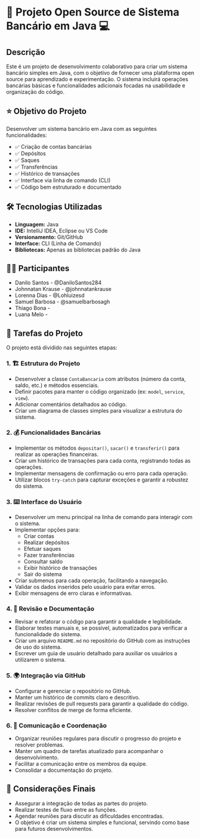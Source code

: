 # 🏦 Projeto Open Source de Sistema Bancário em Java 💻

## Descrição

Este é um projeto de desenvolvimento colaborativo para criar um sistema bancário simples em Java, com o objetivo de fornecer uma plataforma open source para aprendizado e experimentação. O sistema incluirá operações bancárias básicas e funcionalidades adicionais focadas na usabilidade e organização do código.

## ⭐ Objetivo do Projeto

Desenvolver um sistema bancário em Java com as seguintes funcionalidades:

*   ✅ Criação de contas bancárias
*   ✅ Depósitos
*   ✅ Saques
*   ✅ Transferências
*   ✅ Histórico de transações
*   ✅ Interface via linha de comando (CLI)
*   ✅ Código bem estruturado e documentado

## 🛠️ Tecnologias Utilizadas

*   **Linguagem:** Java
*   **IDE:** IntelliJ IDEA, Eclipse ou VS Code
*   **Versionamento:** Git/GitHub
*   **Interface:** CLI (Linha de Comando)
*   **Bibliotecas:** Apenas as bibliotecas padrão do Java

## 🧑‍💻 Participantes

*   Danilo Santos - @DaniloSantos284
*   Johnnatan Krause - @johnnatankrause
*   Lorenna Dias - @Lohluizesd
*   Samuel Barbosa - @samuelbarbosagh
*   Thiago Bona -
*   Luana Melo - 

## 🚀 Tarefas do Projeto

O projeto está dividido nas seguintes etapas:

### 1. 🏗️ Estrutura do Projeto

*   Desenvolver a classe `ContaBancaria` com atributos (número da conta, saldo, etc.) e métodos essenciais.
*   Definir pacotes para manter o código organizado (ex: `model`, `service`, `view`).
*   Adicionar comentários detalhados ao código.
*   Criar um diagrama de classes simples para visualizar a estrutura do sistema.

### 2. 💰 Funcionalidades Bancárias

*   Implementar os métodos `depositar()`, `sacar()` e `transferir()` para realizar as operações financeiras.
*   Criar um histórico de transações para cada conta, registrando todas as operações.
*   Implementar mensagens de confirmação ou erro para cada operação.
*   Utilizar blocos `try-catch` para capturar exceções e garantir a robustez do sistema.

### 3. ⌨️ Interface do Usuário

*   Desenvolver um menu principal na linha de comando para interagir com o sistema.
*   Implementar opções para:
    *   Criar contas
    *   Realizar depósitos
    *   Efetuar saques
    *   Fazer transferências
    *   Consultar saldo
    *   Exibir histórico de transações
    *   Sair do sistema
*   Criar submenus para cada operação, facilitando a navegação.
*   Validar os dados inseridos pelo usuário para evitar erros.
*   Exibir mensagens de erro claras e informativas.

### 4. 📝 Revisão e Documentação

*   Revisar e refatorar o código para garantir a qualidade e legibilidade.
*   Elaborar testes manuais e, se possível, automatizados para verificar a funcionalidade do sistema.
*   Criar um arquivo `README.md` no repositório do GitHub com as instruções de uso do sistema.
*   Escrever um guia de usuário detalhado para auxiliar os usuários a utilizarem o sistema.

### 5. 🌍 Integração via GitHub

*   Configurar e gerenciar o repositório no GitHub.
*   Manter um histórico de commits claro e descritivo.
*   Realizar revisões de pull requests para garantir a qualidade do código.
*   Resolver conflitos de merge de forma eficiente.

### 6. 💬 Comunicação e Coordenação

*   Organizar reuniões regulares para discutir o progresso do projeto e resolver problemas.
*   Manter um quadro de tarefas atualizado para acompanhar o desenvolvimento.
*   Facilitar a comunicação entre os membros da equipe.
*   Consolidar a documentação do projeto.

## 📌 Considerações Finais

*   Assegurar a integração de todas as partes do projeto.
*   Realizar testes de fluxo entre as funções.
*   Agendar reuniões para discutir as dificuldades encontradas.
*   O objetivo é criar um sistema simples e funcional, servindo como base para futuros desenvolvimentos.
